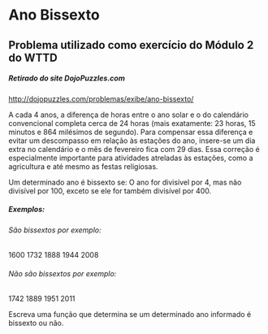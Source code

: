 # Ano Bissexto

## Problema utilizado como exercício do Módulo 2 do WTTD

##### Retirado do site DojoPuzzles.com
http://dojopuzzles.com/problemas/exibe/ano-bissexto/

A cada 4 anos, a diferença de horas entre o ano solar e o do calendário convencional completa cerca de 24 horas (mais exatamente: 23 horas, 15 minutos e 864 milésimos de segundo). Para compensar essa diferença e evitar um descompasso em relação às estações do ano, insere-se um dia extra no calendário e o mês de fevereiro fica com 29 dias. Essa correção é especialmente importante para atividades atreladas às estações, como a agricultura e até mesmo as festas religiosas.

Um determinado ano é bissexto se:
O ano for divisível por 4, mas não divisível por 100, exceto se ele for também divisível por 400.

##### Exemplos:

###### São bissextos por exemplo:
1600
1732
1888
1944
2008

###### Não são bissextos por exemplo:
1742
1889
1951
2011

Escreva uma função que determina se um determinado ano informado é bissexto ou não.